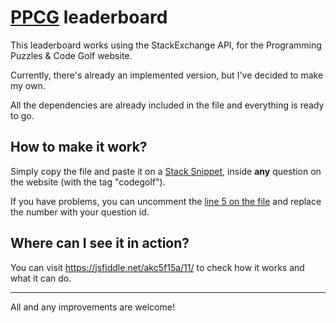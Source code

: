 # [PPCG](http://codegolf.stackexchange.com/) leaderboard

This leaderboard works using the StackExchange API, for the Programming Puzzles & Code Golf website.

Currently, there's already an implemented version, but I've decided to make my own.

All the dependencies are already included in the file and everything is ready to go.

## How to make it work?

Simply copy the file and paste it on a [Stack Snippet](https://blog.stackoverflow.com/2014/09/introducing-runnable-javascript-css-and-html-code-snippets/), inside **any** question on the website (with the tag "codegolf").

If you have problems, you can uncomment the [line 5 on the file](https://github.com/ismael-miguel/ppcg-leaderboard/blob/master/leaderboard.js#L5) and replace the number with your question id.


## Where can I see it in action?

You can visit https://jsfiddle.net/akc5f15a/11/ to check how it works and what it can do.

----------

All and any improvements are welcome!
